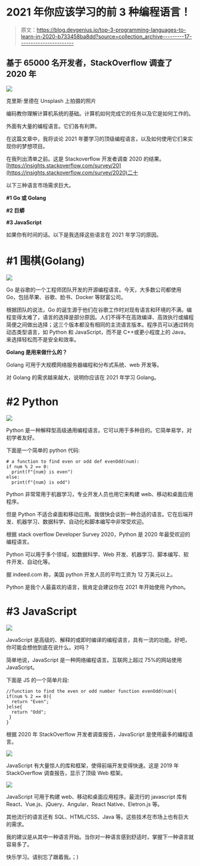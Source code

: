 # 2021 年你应该学习的前 3 种编程语言！

> 原文：<https://blog.devgenius.io/top-3-programming-languages-to-learn-in-2020-b733458ba8dd?source=collection_archive---------17----------------------->

## 基于 65000 名开发者，StackOverflow 调查了 2020 年

![](img/1667b05316ff5781d733b2f348a31caf.png)

克里斯·里德在 Unsplash 上拍摄的照片

编码教你理解计算机系统的基础。计算机如何完成它的任务以及它是如何工作的。

外面有大量的编程语言。它们各有利弊。

在这篇文章中，我将谈论 2021 年要学习的顶级编程语言，以及如何使用它们来实现你的梦想项目。

在我列出清单之前。这是 Stackoverflow 开发者调查 2020 的结果。[https://insights.stackoverflow.com/survey/20](https://insights.stackoverflow.com/survey/2020)二十

以下三种语言市场需求巨大。

**#1 Go 或 Golang**

**#2 巨蟒**

**#3 JavaScript**

如果你有时间的话。以下是我选择这些语言在 2021 年学习的原因。

# **#1 围棋(Golang)**

![](img/c4baf9eaa736593a65e97d4011a3d60e.png)

Go 是谷歌的一个工程师团队开发的开源编程语言。今天，大多数公司都使用 Go，包括苹果、谷歌、脸书、Docker 等财富公司。

根据团队的说法，Go 的诞生源于他们在谷歌工作时对现有语言和环境的不满。编程变得太难了，语言的选择是部分原因。人们不得不在高效编译、高效执行或编程简便之间做出选择；这三个版本都没有相同的主流语言版本。程序员可以通过转向动态类型语言，如 Python 和 JavaScript，而不是 C++或更小程度上的 Java，来选择轻松而不是安全和效率。

**Golang 是用来做什么的？**

Golang 可用于大规模网络服务器编程和分布式系统、web 开发等。

对 Golang 的需求越来越大，说明你应该在 2021 年学习 Golang。

# **#2 Python**

![](img/9ab472176082661089e21101c44eab48.png)

Python 是一种解释型高级通用编程语言。它可以用于多种目的。它简单易学，对初学者友好。

下面是一个简单的 python 代码:

```
# a function to find even or odd def evenOdd(num): 
if num % 2 == 0: 
  print(f"{num} is even") 
else: 
  print(f"{num} is odd")
```

Python 非常常用于机器学习，专业开发人员也用它来构建 web、移动和桌面应用程序。

但是 Python 不适合桌面和移动应用。我很快会谈到一种合适的语言。它在后端开发、机器学习、数据科学、自动化和脚本编写中非常受欢迎。

根据 stack overflow Developer Survey 2020，Python 是 2020 年最受欢迎的编程语言。

Python 可以用于多个领域，如数据科学、Web 开发、机器学习、脚本编写、软件开发、自动化等。

据 indeed.com 称，美国 python 开发人员的平均工资为 12 万美元以上。

Python 是我个人最喜欢的语言，我肯定会建议你在 2021 年开始使用 Python。

# **#3 JavaScript**

![](img/fb75a9bc0734a93da7120b6e3f654a07.png)

JavaScript 是高级的、解释的或即时编译的编程语言，具有一流的功能。好吧，你可能会想他到底在说什么。对吗？

简单地说，JavaScript 是一种网络编程语言。互联网上超过 75%的网站使用 JavaScript。

下面是 JS 的一个简单片段:

```
//function to find the even or odd number function evenOdd(num){ if(num % 2 == 0){ 
  return "Even"; 
}else{
  return "Odd";
 } 
}
```

根据 2020 年 StackOverflow 开发者调查报告，JavaScript 是使用最多的编程语言。

![](img/db41813b98c4c24e332ecd3eb7d4f9c3.png)

JavaScript 有大量惊人的库和框架，使得前端开发变得快速。这是 2019 年 StackOverflow 调查报告，显示了顶级 Web 框架。

![](img/605b3133a8190d52b8a75758cfec22e0.png)

JavaScript 可用于构建 web、移动和桌面应用程序。最流行的 javascript 库有 React、Vue.js、jQuery、Angular、React Native、Eletron.js 等。

其他流行的语言还有 SQL、HTML/CSS、Java 等。这些技术在市场上也有巨大的需求。

我的建议是从其中一种语言开始。当你对一种语言感到舒适时，掌握下一种语言就容易多了。

快乐学习。请别忘了跟着我。；)